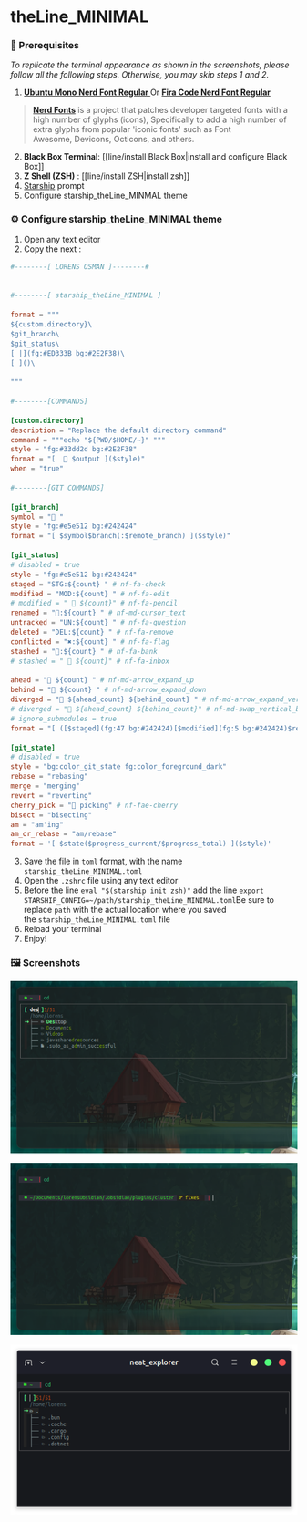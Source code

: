# theLine_MINIMAL

### 🧩 Prerequisites
 *To replicate the terminal appearance as shown in the screenshots, please follow all the following steps. Otherwise, you may skip steps 1 and 2.*
1. **[Ubuntu Mono Nerd Font Regular ](https://github.com/ryanoasis/nerd-fonts/tree/master/patched-fonts/UbuntuMono/Regular)**
Or  **[Fira Code Nerd Font Regular](https://github.com/ryanoasis/nerd-fonts/tree/master/patched-fonts/FiraCode/Regular)** 

> [**Nerd Fonts**](https://github.com/ryanoasis/nerd-fonts/tree/master) is a project that patches developer targeted fonts with a high number of glyphs (icons), Specifically to add a high number of extra glyphs from popular 'iconic fonts' such as Font Awesome, Devicons, Octicons, and others.

2. **Black Box Terminal**: [[line/install Black Box|install and configure Black Box]]
3. **Z Shell (ZSH)** : [[line/install ZSH|install zsh]]
4. [Starship](https://starship.rs/) prompt
5. Configure starship_theLine_MINMAL theme
### ⚙️ Configure starship_theLine_MINIMAL theme
1. Open any text editor
2. Copy the next :
```toml
#--------[ LORENS OSMAN ]--------#


#--------[ starship_theLine_MINIMAL ]

format = """
${custom.directory}\
$git_branch\
$git_status\
[ |](fg:#ED333B bg:#2E2F38)\
[ ]()\

"""

#--------[COMMANDS]

[custom.directory]
description = "Replace the default directory command"
command = """echo "${PWD/$HOME/~}" """
style = "fg:#33dd2d bg:#2E2F38"
format = "[  󰉋 $output ]($style)"
when = "true"

#--------[GIT COMMANDS]

[git_branch]
symbol = " "
style = "fg:#e5e512 bg:#242424"
format = "[ $symbol$branch(:$remote_branch) ]($style)"

[git_status]
# disabled = true
style = "fg:#e5e512 bg:#242424"
staged = "STG:${count} " # nf-fa-check
modified = "MOD:${count} " # nf-fa-edit
# modified = "  ${count}" # nf-fa-pencil
renamed = "󰗧:${count} " # nf-md-cursor_text
untracked = "UN:${count} " # nf-fa-question
deleted = "DEL:${count} " # nf-fa-remove
conflicted = "✖:${count} " # nf-fa-flag
stashed = ":${count} " # nf-fa-bank
# stashed = "  ${count}" # nf-fa-inbox

ahead = "󰞙 ${count} " # nf-md-arrow_expand_up
behind = "󰞖 ${count} " # nf-md-arrow_expand_down
diverged = "󰡏 ${ahead_count} ${behind_count} " # nf-md-arrow_expand_vertical
# diverged = "󰯎 ${ahead_count} ${behind_count}" # nf-md-swap_vertical_bold
# ignore_submodules = true
format = "[ ([$staged](fg:47 bg:#242424)[$modified](fg:5 bg:#242424)$renamed[$untracked](blue bg:#242424)[$deleted](fg:9 bg:#242424)$conflicted$stashed$ahead_behind )]($style)"

[git_state]
# disabled = true
style = "bg:color_git_state fg:color_foreground_dark"
rebase = "rebasing"
merge = "merging"
revert = "reverting"
cherry_pick = " picking" # nf-fae-cherry
bisect = "bisecting"
am = "am'ing"
am_or_rebase = "am/rebase"
format = '[ $state($progress_current/$progress_total) ]($style)'
```
3. Save the file in `toml` format, with the name `starship_theLine_MINIMAL.toml`
4. Open the `.zshrc` file using any text editor
5. Before the line `eval "$(starship init zsh)"` add the line `export STARSHIP_CONFIG=~/path/starship_theLine_MINIMAL.toml`Be sure to replace `path` with the actual location where you saved the `starship_theLine_MINIMAL.toml` file
6. Reload your terminal
7. Enjoy!
### 🖼️ Screenshots


![sss](assets/minimal/Screenshot%20from%202024-01-09%2015-52-26.png)

![Screenshot from 2024-01-09 15-53-37.png](assets/minimal/Screenshot%20from%202024-01-09%2015-53-37.png)

![creenshot from 2024-01-09 15-50-27.png](assets/minimal/Screenshot%20from%202024-01-09%2015-50-27.png)

